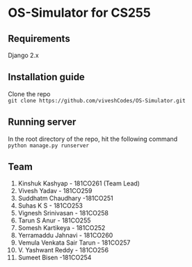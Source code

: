 # OS-Simulator for CS255

## Requirements
Django 2.x

## Installation guide
Clone the repo <br>
``` git clone https://github.com/viveshCodes/OS-Simulator.git ```
## Running server 
In the root directory of the repo, hit the following command <br>
``` python manage.py runserver ```

## Team
1. Kinshuk Kashyap - 181CO261 (Team Lead)
2. Vivesh Yadav - 181CO259
3. Suddhatm Chaudhary -181CO251
4. Suhas K S - 181CO253
5. Vignesh Srinivasan - 181CO258
6. Tarun S Anur - 181CO255
7. Somesh Kartikeya - 181CO252
8. Yerramaddu Jahnavi - 181CO260
9. Vemula Venkata Sair Tarun - 181CO257
10. V. Yashwant Reddy - 181CO256 
11. Sumeet Bisen -181CO254

